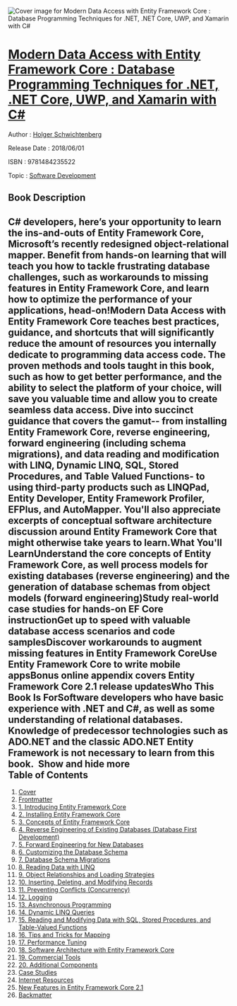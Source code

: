 ![Cover image for Modern Data Access with Entity Framework Core : Database Programming Techniques for .NET, .NET Core, UWP, and Xamarin with C#](https://imgdetail.ebookreading.net/cover/cover/software_development/EB9781484235522.jpg)

[Modern Data Access with Entity Framework Core : Database Programming Techniques for .NET, .NET Core, UWP, and Xamarin with C#](https://ebookreading.net/view/book/Modern+Data+Access+with+Entity+Framework+Core+%3A+Database+Programming+Techniques+for+.NET%2C+.NET+Core%2C+UWP%2C+and+Xamarin+with+C%23-EB9781484235522_1.html "Modern Data Access with Entity Framework Core : Database Programming Techniques for .NET, .NET Core, UWP, and Xamarin with C#")
====================================================================================================================

Author : [Holger Schwichtenberg](https://ebookreading.net/search/author/Holger+Schwichtenberg)

Release Date : 2018/06/01

ISBN : 9781484235522

Topic : [Software Development](https://ebookreading.net/search/category/software-development)

Book Description
-----------------

 C# developers, here’s your opportunity to learn the ins-and-outs of Entity Framework Core, Microsoft’s recently redesigned object-relational mapper. Benefit from hands-on learning that will teach you how to tackle frustrating database challenges, such as workarounds to missing features in Entity Framework Core, and learn how to optimize the performance of your applications, head-on!Modern Data Access with Entity Framework Core teaches best practices, guidance, and shortcuts that will significantly reduce the amount of resources you internally dedicate to programming data access code. The proven methods and tools taught in this book, such as how to get better performance, and the ability to select the platform of your choice, will save you valuable time and allow you to create seamless data access. Dive into succinct guidance that covers the gamut-- from installing Entity Framework Core, reverse engineering, forward engineering (including schema migrations), and data reading and modification with LINQ, Dynamic LINQ, SQL, Stored Procedures, and Table Valued Functions- to using third-party products such as LINQPad, Entity Developer, Entity Framework Profiler, EFPlus, and AutoMapper. You'll also appreciate excerpts of conceptual software architecture discussion around Entity Framework Core that might otherwise take years to learn.What You'll LearnUnderstand the core concepts of Entity Framework Core, as well process models for existing databases (reverse engineering) and the generation of database schemas from object models (forward engineering)Study real-world case studies for hands-on EF Core instructionGet up to speed with valuable database access scenarios and code samplesDiscover workarounds to augment missing features in Entity Framework CoreUse Entity Framework Core to write mobile appsBonus online appendix covers Entity Framework Core 2.1 release updatesWho This Book Is ForSoftware developers who have basic experience with .NET and C#, as well as some understanding of relational databases. Knowledge of predecessor technologies such as ADO.NET and the classic ADO.NET Entity Framework is not necessary to learn from this book.         Show and hide more                
Table of Contents
-----------------

1. [Cover](https://ebookreading.net/view/book/Modern+Data+Access+with+Entity+Framework+Core+%3A+Database+Programming+Techniques+for+.NET%2C+.NET+Core%2C+UWP%2C+and+Xamarin+with+C%23-EB9781484235522_1.html)
1. [Frontmatter](https://ebookreading.net/view/book/Modern+Data+Access+with+Entity+Framework+Core+%3A+Database+Programming+Techniques+for+.NET%2C+.NET+Core%2C+UWP%2C+and+Xamarin+with+C%23-EB9781484235522_2.html)
1. [1. Introducing Entity Framework Core](https://ebookreading.net/view/book/Modern+Data+Access+with+Entity+Framework+Core+%3A+Database+Programming+Techniques+for+.NET%2C+.NET+Core%2C+UWP%2C+and+Xamarin+with+C%23-EB9781484235522_3.html)
1. [2. Installing Entity Framework Core](https://ebookreading.net/view/book/Modern+Data+Access+with+Entity+Framework+Core+%3A+Database+Programming+Techniques+for+.NET%2C+.NET+Core%2C+UWP%2C+and+Xamarin+with+C%23-EB9781484235522_4.html)
1. [3. Concepts of Entity Framework Core](https://ebookreading.net/view/book/Modern+Data+Access+with+Entity+Framework+Core+%3A+Database+Programming+Techniques+for+.NET%2C+.NET+Core%2C+UWP%2C+and+Xamarin+with+C%23-EB9781484235522_5.html)
1. [4. Reverse Engineering of Existing Databases (Database First Development)](https://ebookreading.net/view/book/Modern+Data+Access+with+Entity+Framework+Core+%3A+Database+Programming+Techniques+for+.NET%2C+.NET+Core%2C+UWP%2C+and+Xamarin+with+C%23-EB9781484235522_6.html)
1. [5. Forward Engineering for New Databases](https://ebookreading.net/view/book/Modern+Data+Access+with+Entity+Framework+Core+%3A+Database+Programming+Techniques+for+.NET%2C+.NET+Core%2C+UWP%2C+and+Xamarin+with+C%23-EB9781484235522_7.html)
1. [6. Customizing the Database Schema](https://ebookreading.net/view/book/Modern+Data+Access+with+Entity+Framework+Core+%3A+Database+Programming+Techniques+for+.NET%2C+.NET+Core%2C+UWP%2C+and+Xamarin+with+C%23-EB9781484235522_8.html)
1. [7. Database Schema Migrations](https://ebookreading.net/view/book/Modern+Data+Access+with+Entity+Framework+Core+%3A+Database+Programming+Techniques+for+.NET%2C+.NET+Core%2C+UWP%2C+and+Xamarin+with+C%23-EB9781484235522_9.html)
1. [8. Reading Data with LINQ](https://ebookreading.net/view/book/Modern+Data+Access+with+Entity+Framework+Core+%3A+Database+Programming+Techniques+for+.NET%2C+.NET+Core%2C+UWP%2C+and+Xamarin+with+C%23-EB9781484235522_10.html)
1. [9. Object Relationships and Loading Strategies](https://ebookreading.net/view/book/Modern+Data+Access+with+Entity+Framework+Core+%3A+Database+Programming+Techniques+for+.NET%2C+.NET+Core%2C+UWP%2C+and+Xamarin+with+C%23-EB9781484235522_11.html)
1. [10. Inserting, Deleting, and Modifying Records](https://ebookreading.net/view/book/Modern+Data+Access+with+Entity+Framework+Core+%3A+Database+Programming+Techniques+for+.NET%2C+.NET+Core%2C+UWP%2C+and+Xamarin+with+C%23-EB9781484235522_12.html)
1. [11. Preventing Conflicts (Concurrency)](https://ebookreading.net/view/book/Modern+Data+Access+with+Entity+Framework+Core+%3A+Database+Programming+Techniques+for+.NET%2C+.NET+Core%2C+UWP%2C+and+Xamarin+with+C%23-EB9781484235522_13.html)
1. [12. Logging](https://ebookreading.net/view/book/Modern+Data+Access+with+Entity+Framework+Core+%3A+Database+Programming+Techniques+for+.NET%2C+.NET+Core%2C+UWP%2C+and+Xamarin+with+C%23-EB9781484235522_14.html)
1. [13. Asynchronous Programming](https://ebookreading.net/view/book/Modern+Data+Access+with+Entity+Framework+Core+%3A+Database+Programming+Techniques+for+.NET%2C+.NET+Core%2C+UWP%2C+and+Xamarin+with+C%23-EB9781484235522_15.html)
1. [14. Dynamic LINQ Queries](https://ebookreading.net/view/book/Modern+Data+Access+with+Entity+Framework+Core+%3A+Database+Programming+Techniques+for+.NET%2C+.NET+Core%2C+UWP%2C+and+Xamarin+with+C%23-EB9781484235522_16.html)
1. [15. Reading and Modifying Data with SQL, Stored Procedures, and Table-Valued Functions](https://ebookreading.net/view/book/Modern+Data+Access+with+Entity+Framework+Core+%3A+Database+Programming+Techniques+for+.NET%2C+.NET+Core%2C+UWP%2C+and+Xamarin+with+C%23-EB9781484235522_17.html)
1. [16. Tips and Tricks for Mapping](https://ebookreading.net/view/book/Modern+Data+Access+with+Entity+Framework+Core+%3A+Database+Programming+Techniques+for+.NET%2C+.NET+Core%2C+UWP%2C+and+Xamarin+with+C%23-EB9781484235522_18.html)
1. [17. Performance Tuning](https://ebookreading.net/view/book/Modern+Data+Access+with+Entity+Framework+Core+%3A+Database+Programming+Techniques+for+.NET%2C+.NET+Core%2C+UWP%2C+and+Xamarin+with+C%23-EB9781484235522_19.html)
1. [18. Software Architecture with Entity Framework Core](https://ebookreading.net/view/book/Modern+Data+Access+with+Entity+Framework+Core+%3A+Database+Programming+Techniques+for+.NET%2C+.NET+Core%2C+UWP%2C+and+Xamarin+with+C%23-EB9781484235522_20.html)
1. [19. Commercial Tools](https://ebookreading.net/view/book/Modern+Data+Access+with+Entity+Framework+Core+%3A+Database+Programming+Techniques+for+.NET%2C+.NET+Core%2C+UWP%2C+and+Xamarin+with+C%23-EB9781484235522_21.html)
1. [20. Additional Components](https://ebookreading.net/view/book/Modern+Data+Access+with+Entity+Framework+Core+%3A+Database+Programming+Techniques+for+.NET%2C+.NET+Core%2C+UWP%2C+and+Xamarin+with+C%23-EB9781484235522_22.html)
1. [Case Studies](https://ebookreading.net/view/book/Modern+Data+Access+with+Entity+Framework+Core+%3A+Database+Programming+Techniques+for+.NET%2C+.NET+Core%2C+UWP%2C+and+Xamarin+with+C%23-EB9781484235522_23.html)
1. [Internet Resources](https://ebookreading.net/view/book/Modern+Data+Access+with+Entity+Framework+Core+%3A+Database+Programming+Techniques+for+.NET%2C+.NET+Core%2C+UWP%2C+and+Xamarin+with+C%23-EB9781484235522_24.html)
1. [New Features in Entity Framework Core 2.1](https://ebookreading.net/view/book/Modern+Data+Access+with+Entity+Framework+Core+%3A+Database+Programming+Techniques+for+.NET%2C+.NET+Core%2C+UWP%2C+and+Xamarin+with+C%23-EB9781484235522_25.html)
1. [Backmatter](https://ebookreading.net/view/book/Modern+Data+Access+with+Entity+Framework+Core+%3A+Database+Programming+Techniques+for+.NET%2C+.NET+Core%2C+UWP%2C+and+Xamarin+with+C%23-EB9781484235522_26.html)
